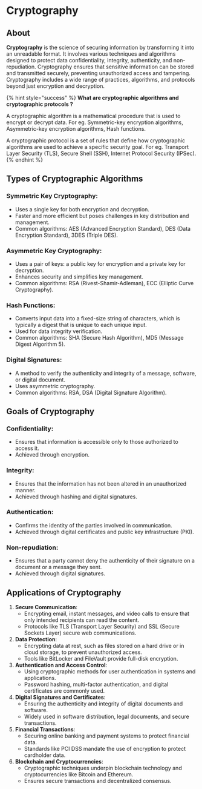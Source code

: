 # Cryptography

## About&#x20;

**Cryptography** is the science of securing information by transforming it into an unreadable format. It involves various techniques and algorithms designed to protect data confidentiality, integrity, authenticity, and non-repudiation. Cryptography ensures that sensitive information can be stored and transmitted securely, preventing unauthorized access and tampering. Cryptography includes a wide range of practices, algorithms, and protocols beyond just encryption and decryption.

{% hint style="success" %}
**What are cryptographic algorithms and cryptographic protocols ?**

A cryptographic algorithm is a mathematical procedure that is used to encrypt or decrypt data. For eg. Symmetric-key encryption algorithms, Asymmetric-key encryption algorithms, Hash functions.

A cryptographic protocol is a set of rules that define how cryptographic algorithms are used to achieve a specific security goal. For eg. Transport Layer Security (TLS), Secure Shell (SSH), Internet Protocol Security (IPSec).
{% endhint %}

## **Types of Cryptographic Algorithms**

### **Symmetric Key Cryptography**:

* Uses a single key for both encryption and decryption.
* Faster and more efficient but poses challenges in key distribution and management.
* Common algorithms: AES (Advanced Encryption Standard), DES (Data Encryption Standard), 3DES (Triple DES).

### **Asymmetric Key Cryptography**:

* Uses a pair of keys: a public key for encryption and a private key for decryption.
* Enhances security and simplifies key management.
* Common algorithms: RSA (Rivest-Shamir-Adleman), ECC (Elliptic Curve Cryptography).

### **Hash Functions**:

* Converts input data into a fixed-size string of characters, which is typically a digest that is unique to each unique input.
* Used for data integrity verification.
* Common algorithms: SHA (Secure Hash Algorithm), MD5 (Message Digest Algorithm 5).

### **Digital Signatures**:

* A method to verify the authenticity and integrity of a message, software, or digital document.
* Uses asymmetric cryptography.
* Common algorithms: RSA, DSA (Digital Signature Algorithm).

## **Goals of Cryptography**

### **Confidentiality**:

* Ensures that information is accessible only to those authorized to access it.
* Achieved through encryption.

### **Integrity**:

* Ensures that the information has not been altered in an unauthorized manner.
* Achieved through hashing and digital signatures.

### **Authentication**:

* Confirms the identity of the parties involved in communication.
* Achieved through digital certificates and public key infrastructure (PKI).

### **Non-repudiation**:

* Ensures that a party cannot deny the authenticity of their signature on a document or a message they sent.
* Achieved through digital signatures.

## **Applications of Cryptography**

1. **Secure Communication**:
   * Encrypting email, instant messages, and video calls to ensure that only intended recipients can read the content.
   * Protocols like TLS (Transport Layer Security) and SSL (Secure Sockets Layer) secure web communications.
2. **Data Protection**:
   * Encrypting data at rest, such as files stored on a hard drive or in cloud storage, to prevent unauthorized access.
   * Tools like BitLocker and FileVault provide full-disk encryption.
3. **Authentication and Access Control**:
   * Using cryptographic methods for user authentication in systems and applications.
   * Password hashing, multi-factor authentication, and digital certificates are commonly used.
4. **Digital Signatures and Certificates**:
   * Ensuring the authenticity and integrity of digital documents and software.
   * Widely used in software distribution, legal documents, and secure transactions.
5. **Financial Transactions**:
   * Securing online banking and payment systems to protect financial data.
   * Standards like PCI DSS mandate the use of encryption to protect cardholder data.
6. **Blockchain and Cryptocurrencies**:
   * Cryptographic techniques underpin blockchain technology and cryptocurrencies like Bitcoin and Ethereum.
   * Ensures secure transactions and decentralized consensus.

